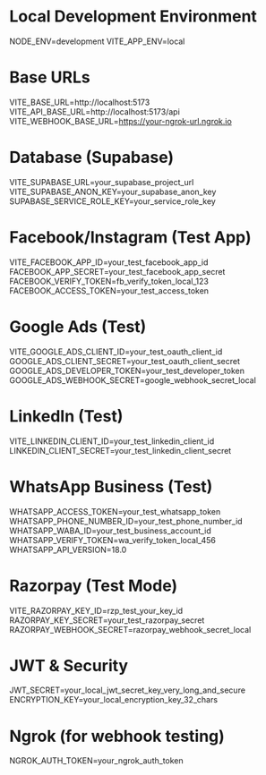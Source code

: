 # Local Development Environment
NODE_ENV=development
VITE_APP_ENV=local

# Base URLs
VITE_BASE_URL=http://localhost:5173
VITE_API_BASE_URL=http://localhost:5173/api
VITE_WEBHOOK_BASE_URL=https://your-ngrok-url.ngrok.io

# Database (Supabase)
VITE_SUPABASE_URL=your_supabase_project_url
VITE_SUPABASE_ANON_KEY=your_supabase_anon_key
SUPABASE_SERVICE_ROLE_KEY=your_service_role_key

# Facebook/Instagram (Test App)
VITE_FACEBOOK_APP_ID=your_test_facebook_app_id
FACEBOOK_APP_SECRET=your_test_facebook_app_secret
FACEBOOK_VERIFY_TOKEN=fb_verify_token_local_123
FACEBOOK_ACCESS_TOKEN=your_test_access_token

# Google Ads (Test)
VITE_GOOGLE_ADS_CLIENT_ID=your_test_oauth_client_id
GOOGLE_ADS_CLIENT_SECRET=your_test_oauth_client_secret
GOOGLE_ADS_DEVELOPER_TOKEN=your_test_developer_token
GOOGLE_ADS_WEBHOOK_SECRET=google_webhook_secret_local

# LinkedIn (Test)
VITE_LINKEDIN_CLIENT_ID=your_test_linkedin_client_id
LINKEDIN_CLIENT_SECRET=your_test_linkedin_client_secret

# WhatsApp Business (Test)
WHATSAPP_ACCESS_TOKEN=your_test_whatsapp_token
WHATSAPP_PHONE_NUMBER_ID=your_test_phone_number_id
WHATSAPP_WABA_ID=your_test_business_account_id
WHATSAPP_VERIFY_TOKEN=wa_verify_token_local_456
WHATSAPP_API_VERSION=18.0

# Razorpay (Test Mode)
VITE_RAZORPAY_KEY_ID=rzp_test_your_key_id
RAZORPAY_KEY_SECRET=your_test_razorpay_secret
RAZORPAY_WEBHOOK_SECRET=razorpay_webhook_secret_local

# JWT & Security
JWT_SECRET=your_local_jwt_secret_key_very_long_and_secure
ENCRYPTION_KEY=your_local_encryption_key_32_chars

# Ngrok (for webhook testing)
NGROK_AUTH_TOKEN=your_ngrok_auth_token 